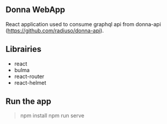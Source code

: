 ## Donna WebApp

React application used to consume graphql api from donna-api (https://github.com/radiuso/donna-api).

## Librairies
* react
* bulma
* react-router
* react-helmet

## Run the app

> npm install
> npm run serve

